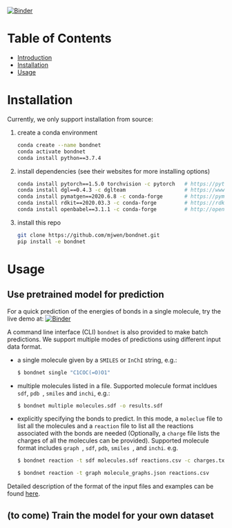 [![Binder](https://mybinder.org/badge_logo.svg)](https://mybinder.org/v2/gh/mjwen/bondnet/binder?filepath=bondnet%2Fscripts%2Fprediction_binder.ipynb)

# Table of Contents
- [Introduction](#introduction)
- [Installation](#installation)
- [Usage](#usage)

<a name="installation"></a>
# Installation

Currently, we only support installation from source:

1. create a conda environment
    ```bash
    conda create --name bondnet
    conda activate bondnet
    conda install python==3.7.4
    ```

2. install dependencies (see their websites for more installing options)
    ```bash
    conda install pytorch==1.5.0 torchvision -c pytorch   # https://pytorch.org
    conda install dgl==0.4.3 -c dglteam                   # https://www.dgl.ai/pages/start.html
    conda install pymatgen==2020.6.8 -c conda-forge       # https://pymatgen.org/installation.html
    conda install rdkit==2020.03.3 -c conda-forge         # https://rdkit.org/docs/Install.html
    conda install openbabel==3.1.1 -c conda-forge         # http://openbabel.org/wiki/Category:Installation
    ```

3. install this repo
    ```bash
    git clone https://github.com/mjwen/bondnet.git
    pip install -e bondnet
    ```

<a name="usage"></a>
# Usage

## Use pretrained model for prediction

For a quick prediction of the energies of bonds in a single molecule, try the live demo at: [![Binder](https://mybinder.org/badge_logo.svg)](https://mybinder.org/v2/gh/mjwen/bondnet/binder?filepath=bondnet%2Fscripts%2Fprediction_binder.ipynb)

A command line interface (CLI) `bondnet` is also provided to make batch predictions.
We support multiple modes of predictions using different input data format.

- a single molecule given by a `SMILES` or `InChI` string, e.g.:
    ```bash
    $ bondnet single "C1COC(=O)O1"
    ```

- multiple molecules listed in a file. Supported molecule format incldues `sdf`, `pdb
`, `smiles` and `inchi`, e.g.:
    ```bash
    $ bondnet multiple molecules.sdf -o results.sdf
    ```

- explicitly specifying the bonds to predict. In this mode, a `moleclue` file
  to list all the molecules and a `reaction` file to list all the reactions associated
  with the bonds are needed (Optionally, a `charge` file lists the charges of all the
  molecules can be provided). Supported molecule format includes `graph `, `sdf`, `pdb`,
  `smiles `, and `inchi`. e.g.
    ```bash
    $ bondnet reaction -t sdf molecules.sdf reactions.csv -c charges.txt
    ```
    ```bash
    $ bondnet reaction -t graph molecule_graphs.json reactions.csv
    ```

Detailed description of the format of the input files and examples can be found
[here](https://github.com/mjwen/bondnet/tree/binder/bondnet/prediction/examples).


## (to come) Train the model for your own dataset
